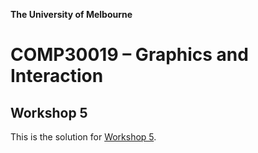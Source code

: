 **The University of Melbourne**

# COMP30019 – Graphics and Interaction

## Workshop 5

This is the solution for [Workshop 5](https://github.com/COMP30019/Workshop-5).
